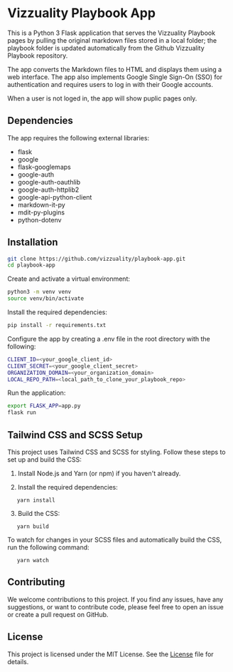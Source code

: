 # Vizzuality Playbook App

This is a Python 3 Flask application that serves the Vizzuality Playbook pages by pulling the original markdown files stored in a local folder; the playbook folder is updated automatically from the Github Vizzuality Playbook repository.

The app converts the Markdown files to HTML and displays them using a web interface. The app also implements Google Single Sign-On (SSO) for authentication and requires users to log in with their Google accounts.

When a user is not loged in, the app will show puplic pages only.

## Dependencies

The app requires the following external libraries:

- flask
- google
- flask-googlemaps
- google-auth
- google-auth-oauthlib
- google-auth-httplib2
- google-api-python-client
- markdown-it-py
- mdit-py-plugins
- python-dotenv

## Installation

```bash
git clone https://github.com/vizzuality/playbook-app.git
cd playbook-app
```

Create and activate a virtual environment:
```bash
python3 -m venv venv
source venv/bin/activate
```

Install the required dependencies:
```bash
pip install -r requirements.txt
```

Configure the app by creating a .env file in the root directory with the following:
```bash
CLIENT_ID=<your_google_client_id>
CLIENT_SECRET=<your_google_client_secret>
ORGANIZATION_DOMAIN=<your_organization_domain>
LOCAL_REPO_PATH=<local_path_to_clone_your_playbook_repo>
```

Run the application:
```bash
export FLASK_APP=app.py
flask run
```
## Tailwind CSS and SCSS Setup

This project uses Tailwind CSS and SCSS for styling. Follow these steps to set up and build the CSS:

1. Install Node.js and Yarn (or npm) if you haven't already.

2. Install the required dependencies:
```
   yarn install
```
3. Build the CSS:
```
   yarn build
```

To watch for changes in your SCSS files and automatically build the CSS, run the following command:
```
   yarn watch
```
## Contributing

We welcome contributions to this project. If you find any issues, have any suggestions, or want to contribute code, please feel free to open an issue or create a pull request on GitHub.

## License
This project is licensed under the MIT License. See the [License](LICENSE.md) file for details.